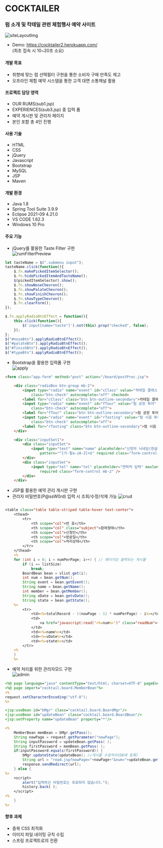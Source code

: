 # COCKTAILER
### 럼 소개 및 칵테일 관련 체험행사 예약 사이트  
![siteLayoutImg](https://user-images.githubusercontent.com/85478918/151158178-5acbafdd-9165-4595-b6fd-41322eb7631a.png)


* Demo: https://cocktailer2.herokuapp.com/  
(최초 접속 시 10~20초 소요)

#### 개발 목표
* 취향에 맞는 럼 선택필터 구현을 통한 소비자 구매 만족도 제고
* 오프라인 체험 예약 시스템을 통한 고객 대면 소통채널 활용


#### 프로젝트 담당 영역
* OUR RUMS(sub1.jsp)
* EXPERIENCES(sub3.jsp) 중 입력 폼
* 예약 게시판 및 관리자 페이지
* 본인 포함 총 4인 진행


#### 사용 기술
* HTML
* CSS
* jQuery
* Javascript
* Bootstrap
* MySQL
* JSP
* Maven


#### 개발 환경
* Java 1.8
* Spring Tool Suite 3.9.9
* Eclipse 2021-09 4.21.0
* VS CODE 1.62.3
* Windows 10 Pro


#### 주요 기능
* jQuery를 활용한 Taste Filter 구현  
![rumFilterPreview](https://user-images.githubusercontent.com/85478918/154827446-14fdfecf-bd54-488c-8d38-eda1e770a6f6.gif)
~~~javascript
let tasteName = $(".submenu input");
tasteName.click(function(){
    $.fn.makePickedItemSelector();
    $.fn.hidePickedItemAndTasteName();
    $(pickedItemSelector).show();
    $.fn.showNoseChevron();
    $.fn.showPalateChevron();
    $.fn.showFinishChevron();
    $.fn.showTypeChevron();
    $.fn.clearForm();
});

$.fn.applyRadioBtnEffect = function(){
    this.click(function(){
        $('input[name="taste"]').not(this).prop("checked", false);
    });
};
$("#noseBtn").applyRadioBtnEffect();
$("#palateBtn").applyRadioBtnEffect();
$("#finishBtn").applyRadioBtnEffect();
$("#typeBtn").applyRadioBtnEffect();
~~~


  

* Bootstrap을 활용한 입력폼 구현  
![apply](https://user-images.githubusercontent.com/85478918/154830287-cd4aded2-69ce-4981-91d0-0c96aa0f464e.gif)
~~~html
<form class="app-form" method="post" action="/board/postProc.jsp">

    <div class="radioBox btn-group mb-2">
        <input type="radio" name="event" id="cClass" value="칵테일 클래스"
            class="btn-check" autocomplete="off" checked>
        <label for="cClass" class="btn btn-outline-secondary">칵테일 클래스</label>
        <input type="radio" name="event" id="fTour" value="럼 공장 투어"
            class="btn-check" autocomplete="off">
        <label for="fTour" class="btn btn-outline-secondary">럼 공장 투어</label>
        <input type="radio" name="event" id="rTasting" value="럼 시음 투어"
            class="btn-check" autocomplete="off">
        <label for="rTasting" class="btn btn-outline-secondary">럼 시음 투어</label>
    </div>

    <div class="inputSet1">
        <div class="inputSet">
            <input type="text" name="name" placeholder="신청자 닉네임(한글 또는 영문)"
                pattern="^[가-힣a-zA-Z]+$" required class="form-control mb-2" />
        </div>
        <div class="inputSet">
            <input type="tel" name="tel" placeholder="연락처 입력" maxlength="13"
                required class="form-control mb-2" />
        </div>
    </div>
~~~




* JSP를 활용한 예약 관리 게시판 구현  
* 관리자 비밀번호(P@ssW0rd) 입력 시 조회/수정/삭제 가능
![crud](https://user-images.githubusercontent.com/85478918/154832049-183a8cd5-b0cc-4f21-a2a9-60910f9e991a.gif)
~~~jsp

<table class="table table-striped table-hover text-center">
    <thead>
        <tr>
            <th scope="col">번 호</th>
            <th scope="col" class="subject">참여형태</th>
            <th scope="col">신청인</th>
            <th scope="col">방문일</th>
            <th scope="col">처리상태</th>
        </tr>
    </thead>
    <%
    for (int i = 0; i < numPerPage; i++) { // 페이지당 출력되는 게시물
        if (i == listSize)
            break;
        BoardBean bean = vlist.get(i);
        int num = bean.getNum();
        String event = bean.getEvent();
        String name = bean.getName();
        int member = bean.getMember();
        String vDate = bean.getvDate();
        String state = bean.getState();
    %>
        <tr>
            <td><%=totalRecord - ((nowPage - 1) * numPerPage) - i%></td>
            <td>
                <a href="javascript:read('<%=num%>')" class="readNum"><%=event%></a>
            </td>
            <td><%=name%></td>
            <td><%=vDate%></td>
            <td><%=state%></td>
        </tr>
    <%
    }
    %>
~~~


* 예약 처리를 위한 관리자모드 구현  
![admin](https://user-images.githubusercontent.com/85478918/154832033-676f5ca8-85a9-4bec-8e19-2ac3cc878b94.gif)
~~~jsp
<%@ page language="java" contentType="text/html; charset=UTF-8" pageEncoding="UTF-8"%>
<%@ page import="cocktail.board.MemberBean"%>
<%
request.setCharacterEncoding("utf-8");
%>

<jsp:useBean id="bMgr" class="cocktail.board.BoardMgr"/>
<jsp:useBean id="updateBean" class="cocktail.board.BoardBean"/>
<jsp:setProperty name="updateBean" property="*"/>

<%
	MemberBean memBean = bMgr.getPass();
	String nowPage = request.getParameter("nowPage");
	String inputPassword = updateBean.getPass( );
	String firstPassword = memBean.getPass( );
	if(inputPassword.equals(firstPassword)) {
		bMgr.updateState(updateBean); //게시물 수정처리(DB에 등록)
		String url = "read.jsp?nowPage="+nowPage+"&num="+updateBean.getNum( );
		response.sendRedirect(url);
	} else {
%>
	<script>
		alert("입력하신 비밀번호는 유효하지 않습니다.");
		history.back( );
	</script>
<%
	}
%>
~~~


#### 향후 과제
* 중복 CSS 최적화
* 이미지 파일 네이밍 규칙 수립
* 스프링 프로젝트로의 전환
